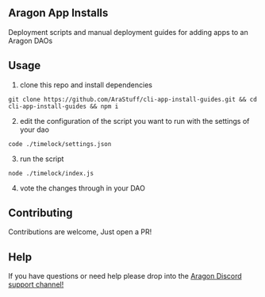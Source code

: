
## Aragon App Installs
Deployment scripts and manual deployment guides for adding apps to an Aragon DAOs

## Usage
1. clone this repo and install dependencies 
```
git clone https://github.com/AraStuff/cli-app-install-guides.git && cd cli-app-install-guides && npm i
```

2. edit the configuration of the script you want to run with the settings of your dao
```
code ./timelock/settings.json
```

3. run the script
```
node ./timelock/index.js
```

4. vote the changes through in your DAO

## Contributing
Contributions are welcome, Just open a PR!

## Help
If you have questions or need help please drop into the [Aragon Discord support channel!](https://discord.gg/NT5fNRp)